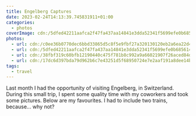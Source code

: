 ```yaml
---
title: Engelberg Captures
date: 2023-02-24T14:13:39.745831911+01:00
categories:
  - photos
coverImage: cdn:/5dfed42211aafca2f47fa437aa14841e3dda52341f5699efe0b6856149bb9e8d
photos:
  - url: cdn:/c0ee36b0770dec6bbd33865d5c8f5e9fbf27a320130120eb2a6ea22d484c25aa
  - url: cdn:/5dfed42211aafca2f47fa437aa14841e3dda52341f5699efe0b6856149bb9e8d
  - url: cdn:/38fbf319c60bfb12190440c475f781b8c992a9a66021907f26aced84db7085cc
  - url: cdn:/17dc6d397bda79d962b6c7e43251d5f68950724e7e2aaf191a8dee14b2f8c80c
tags:
  - travel
---
```


Last month I had the opportunity of visiting Engelberg, in Switzerland. During this small trip, I spent some quality time with my coworkers and took some pictures. Below are my favourites. I had to include two trains, because... why not?

<style>
.fg-2023-02-24-engelberg-captures {
  grid-template-columns: repeat(3, 1fr);
  grid-template-areas:
    "a b c"
    "d d d"
}

.fg-2023-02-24-engelberg-captures > *:nth-child(1) { grid-area: a; }
.fg-2023-02-24-engelberg-captures > *:nth-child(2) { grid-area: b; }
.fg-2023-02-24-engelberg-captures > *:nth-child(3) { grid-area: c; }
.fg-2023-02-24-engelberg-captures > *:nth-child(4) { grid-area: d; }
</style>
